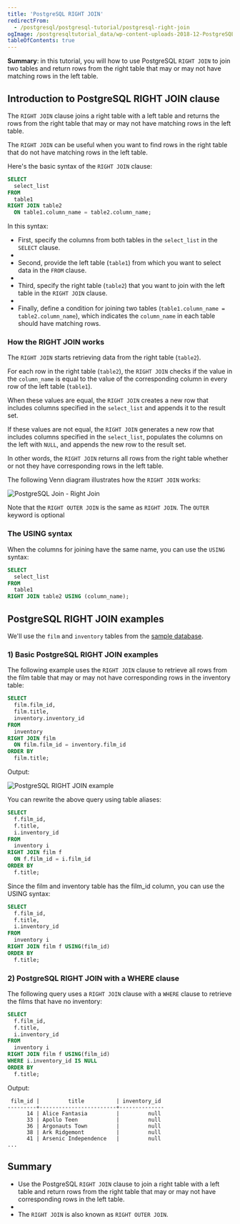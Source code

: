 ```yaml
---
title: 'PostgreSQL RIGHT JOIN'
redirectFrom:
  - /postgresql/postgresql-tutorial/postgresql-right-join
ogImage: /postgresqltutorial_data/wp-content-uploads-2018-12-PostgreSQL-Join-Right-Join.png
tableOfContents: true
---
```



**Summary**: in this tutorial, you will how to use PostgreSQL `RIGHT JOIN` to join two tables and return rows from the right table that may or may not have matching rows in the left table.

## Introduction to PostgreSQL RIGHT JOIN clause

The `RIGHT JOIN` clause joins a right table with a left table and returns the rows from the right table that may or may not have matching rows in the left table.

The `RIGHT JOIN` can be useful when you want to find rows in the right table that do not have matching rows in the left table.

Here's the basic syntax of the `RIGHT JOIN` clause:

```sql
SELECT
  select_list
FROM
  table1
RIGHT JOIN table2
  ON table1.column_name = table2.column_name;
```

In this syntax:

- First, specify the columns from both tables in the `select_list` in the `SELECT` clause.
-
- Second, provide the left table (`table1`) from which you want to select data in the `FROM` clause.
-
- Third, specify the right table (`table2`) that you want to join with the left table in the `RIGHT JOIN` clause.
-
- Finally, define a condition for joining two tables (`table1.column_name = table2.column_name`), which indicates the `column_name` in each table should have matching rows.

### How the RIGHT JOIN works

The `RIGHT JOIN` starts retrieving data from the right table (`table2`).

For each row in the right table (`table2`), the `RIGHT JOIN` checks if the value in the `column_name` is equal to the value of the corresponding column in every row of the left table (`table1`).

When these values are equal, the `RIGHT JOIN` creates a new row that includes columns specified in the `select_list` and appends it to the result set.

If these values are not equal, the `RIGHT JOIN` generates a new row that includes columns specified in the `select_list`, populates the columns on the left with `NULL`, and appends the new row to the result set.

In other words, the `RIGHT JOIN` returns all rows from the right table whether or not they have corresponding rows in the left table.

The following Venn diagram illustrates how the `RIGHT JOIN` works:

![PostgreSQL Join - Right Join](/postgresqltutorial_data/wp-content-uploads-2018-12-PostgreSQL-Join-Right-Join.png)

Note that the `RIGHT OUTER JOIN` is the same as `RIGHT JOIN`. The `OUTER` keyword is optional

### The USING syntax

When the columns for joining have the same name, you can use the `USING` syntax:

```sql
SELECT
  select_list
FROM
  table1
RIGHT JOIN table2 USING (column_name);
```

## PostgreSQL RIGHT JOIN examples

We'll use the `film` and `inventory` tables from the [sample database](/postgresql/postgresql-getting-started/postgresql-sample-database).

### 1) Basic PostgreSQL RIGHT JOIN examples

The following example uses the `RIGHT JOIN` clause to retrieve all rows from the film table that may or may not have corresponding rows in the inventory table:

```sql
SELECT
  film.film_id,
  film.title,
  inventory.inventory_id
FROM
  inventory
RIGHT JOIN film
  ON film.film_id = inventory.film_id
ORDER BY
  film.title;
```

Output:

![PostgreSQL RIGHT JOIN example](/postgresqltutorial_data/wp-content-uploads-2024-01-PostgreSQL-RIGHT-JOIN-example.png)

You can rewrite the above query using table aliases:

```sql
SELECT
  f.film_id,
  f.title,
  i.inventory_id
FROM
  inventory i
RIGHT JOIN film f
  ON f.film_id = i.film_id
ORDER BY
  f.title;
```

Since the film and inventory table has the film_id column, you can use the USING syntax:

```sql
SELECT
  f.film_id,
  f.title,
  i.inventory_id
FROM
  inventory i
RIGHT JOIN film f USING(film_id)
ORDER BY
  f.title;
```

### 2) PostgreSQL RIGHT JOIN with a WHERE clause

The following query uses a `RIGHT JOIN` clause with a `WHERE` clause to retrieve the films that have no inventory:

```sql
SELECT
  f.film_id,
  f.title,
  i.inventory_id
FROM
  inventory i
RIGHT JOIN film f USING(film_id)
WHERE i.inventory_id IS NULL
ORDER BY
  f.title;
```

Output:

```
 film_id |         title          | inventory_id
---------+------------------------+--------------
      14 | Alice Fantasia         |         null
      33 | Apollo Teen            |         null
      36 | Argonauts Town         |         null
      38 | Ark Ridgemont          |         null
      41 | Arsenic Independence   |         null
...
```

## Summary

- Use the PostgreSQL `RIGHT JOIN` clause to join a right table with a left table and return rows from the right table that may or may not have corresponding rows in the left table.
-
- The `RIGHT JOIN` is also known as `RIGHT OUTER JOIN`.
